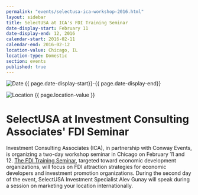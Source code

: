 ```yaml
---
permalink: "events/selectusa-ica-workshop-2016.html"
layout: sidebar
title: SelectUSA at ICA's FDI Training Seminar
date-display-start: February 11
date-display-end: 12, 2016
calendar-start: 2016-02-11
calendar-end: 2016-02-12
location-value: Chicago, IL
location-type: Domestic
section: events
published: true
---
```


![Date](https://google.github.io/material-design-icons/action/svg/design/ic_event_24px.svg "Date") {{ page.date-display-start}}-{{ page.date-display-end}}

![Location](http://google.github.io/material-design-icons/social/svg/design/ic_location_city_24px.svg "Location") {{ page.location-value }}

# SelectUSA at Investment Consulting Associates' FDI Seminar

Investment Consulting Associates (ICA), in partnership with Conway Events, is organizing a two-day workshop seminar in Chicago on February 11 and 12. [The FDI Training Seminar](http://www.ic-associates.com/images/stories/Chicago%20Programme%20091215.pdf), targeted toward economic development organizations, will focus on FDI attraction strategies for economic developers and investment promotion organizations. During the second day of the event, SelectUSA Investment Specialist Alev Gunay will speak during a session on marketing your location internationally.
